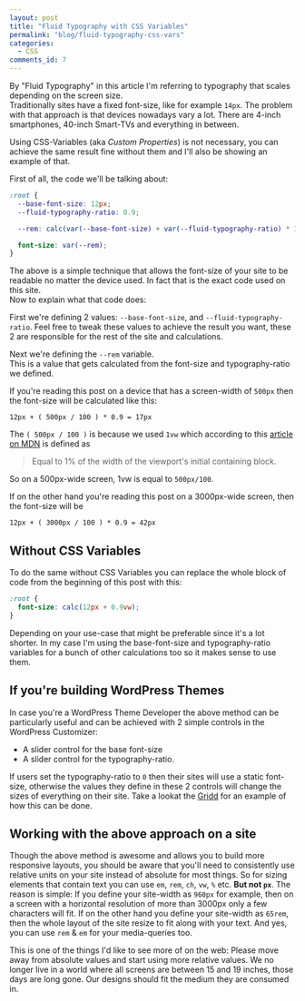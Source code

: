 ```yaml
---
layout: post
title: "Fluid Typography with CSS Variables"
permalink: "blog/fluid-typography-css-vars"
categories:
  - CSS
comments_id: 7
---
```


By "Fluid Typography" in this article I'm referring to typography that scales depending on the screen size.  
Traditionally sites have a fixed font-size, like for example `14px`. The problem with that approach is that devices nowadays vary a lot. There are 4-inch smartphones, 40-inch Smart-TVs and everything in between.

Using CSS-Variables (aka _Custom Properties_) is not necessary, you can achieve the same result fine without them and I'll also be showing an example of that.

First of all, the code we'll be talking about:
```css
:root {
  --base-font-size: 12px;
  --fluid-typography-ratio: 0.9;

  --rem: calc(var(--base-font-size) + var(--fluid-typography-ratio) * 1vw);

  font-size: var(--rem);
}
```

The above is a simple technique that allows the font-size of your site to be readable no matter the device used. In fact that is the exact code used on this site.  
Now to explain what that code does:

First we're defining 2 values: `--base-font-size`, and `--fluid-typography-ratio`. Feel free to tweak these values to achieve the result you want, these 2 are responsible for the rest of the site and calculations.

Next we're defining the `--rem` variable.  
This is a value that gets calculated from the font-size and typography-ratio we defined.

If you're reading this post on a device that has a screen-width of `500px` then the font-size will be calculated like this:
```
12px + ( 500px / 100 ) * 0.9 = 17px
```
The `( 500px / 100 )` is because we used `1vw` which according to this [article on MDN](https://developer.mozilla.org/en-US/docs/Web/CSS/length) is defined as

> Equal to 1% of the width of the viewport's initial containing block.

So on a 500px-wide screen, 1vw is equal to `500px/100`.

If on the other hand you're reading this post on a 3000px-wide screen, then the font-size will be 
```
12px + ( 3000px / 100 ) * 0.9 = 42px
```

## Without CSS Variables

To do the same without CSS Variables you can replace the whole block of code from the beginning of this post with this:
```css
:root {
  font-size: calc(12px + 0.9vw);
}
```

Depending on your use-case that might be preferable since it's a lot shorter. In my case I'm using the base-font-size and typography-ratio variables for a bunch of other calculations too so it makes sense to use them.

## If you're building WordPress Themes

In case you're a WordPress Theme Developer the above method can be particularly useful and can be achieved with 2 simple controls in the WordPress Customizer:
* A slider control for the base font-size
* A slider control for the typography-ratio.

If users set the typography-ratio to `0` then their sites will use a static font-size, otherwise the values they define in these 2 controls will change the sizes of everything on their site. Take a lookat the [Gridd](https://wordpress.org/themes/gridd) for an example of how this can be done.

## Working with the above approach on a site

Though the above method is awesome and allows you to build more responsive layouts, you should be aware that you'll need to consistently use relative units on your site instead of absolute for most things. So for sizing elements that contain text you can use `em`, `rem`, `ch`, `vw`, `%` etc. **But not `px`**. The reason is simple: If you define your site-width as `960px` for example, then on a screen with a horizontal resolution of more than 3000px only a few characters will fit. If on the other hand you define your site-width as `65rem`, then the whole layout of the site resize to fit along with your text. And yes, you can use `rem` & `em` for your media-queries too.

This is one of the things I'd like to see more of on the web: Please move away from absolute values and start using more relative values. We no longer live in a world where all screens are between 15 and 19 inches, those days are long gone. Our designs should fit the medium they are consumed in.